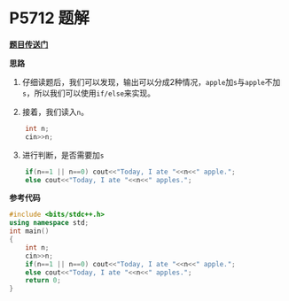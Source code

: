 # P5712 题解

**[题目传送门](https://www.luogu.com.cn/problem/P5712)**


**思路**

1. 仔细读题后，我们可以发现，输出可以分成$2$种情况，`apple`加`s`与`apple`不加`s`，所以我们可以使用`if/else`来实现。

2. 接着，我们读入`n`。
```cpp
	int n;
	cin>>n;
```

3. 进行判断，是否需要加`s`
```cpp
	if(n==1 || n==0) cout<<"Today, I ate "<<n<<" apple.";
	else cout<<"Today, I ate "<<n<<" apples.";
```

**参考代码**
```cpp
#include <bits/stdc++.h>
using namespace std;
int main()
{
	int n;
	cin>>n;
	if(n==1 || n==0) cout<<"Today, I ate "<<n<<" apple.";
	else cout<<"Today, I ate "<<n<<" apples.";
	return 0;
}
```